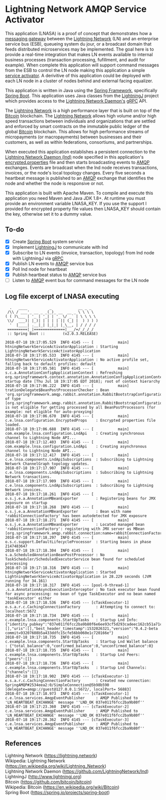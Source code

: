 Lightning Network AMQP Service Activator
========================================


This application (LNASA) is a proof of concept that demonstrates how a [messaging gateway](https://www.enterpriseintegrationpatterns.com/patterns/messaging/MessagingGateway.html) between the [Lightning Network](https://lightning.network) (LN) and an enterprise service bus (ESB), queueing system du jour, or a broadcast domain that feeds distributed microservices may be implemented.  The goal here is to provide a real-time integration that makes LN events available to internal business processes (transaction processing, fufillment, and audit for example).  When complete this application will support command messages from the ESB to control the LN node making this application a simple [service activator](https://www.enterpriseintegrationpatterns.com/patterns/messaging/MessagingAdapter.html).  A derivitive of this application could be deployed with each LN node in a cluster of nodes behind and external facing equalizer.

This application is written in Java using the [Spring Framework](https://spring.io/), specifically [Spring Boot](https://spring.io/projects/spring-boot).  This application uses Java classes from the [LightningJ](http://www.lightningj.org) project which provides access to the [Lightning Network Daemon's](https://github.com/LightningNetwork/lnd) [gRPC](https://grpc.io/) API.  

The [Lightning Network](https://lightning.network) is a high performance layer that is built on top of the [Bitcoin](https://github.com/bitcoin/bitcoin) blockchain.  The [Lightning Network](https://lightning.network) allows high volume and/or high speed transactions between individuals and organizations that are settled and enforced by smart contracts on the immutable public ledger of the global [Bitcoin](https://github.com/bitcoin/bitcoin) blockchain.  This allows for high performance streams of micropayments (or macropayments) between businesses and their customers, as well as within federations, consortiums, and partnerships.  

When executed this application establishes a persistent connection to the [Lightning Network Daemon (lnd)](https://github.com/LightningNetwork/lnd) node specified in this application's [encrypted.properties](src/main/resources/encrypted.properties) file and then starts broadcasting events to  [AMQP](https://en.wikipedia.org/wiki/Advanced_Message_Queuing_Protocol) exchanges.  Events are broadcast when the lnd node receives transactions, invoices, or the node's local topology changes.  Every five seconds a heartbeat message is published to an [AMQP](https://en.wikipedia.org/wiki/Advanced_Message_Queuing_Protocol) exchange that identifies the node and whether the node is responsive or not.  

This application is built with Apache Maven.  To compile and execute this application you need Maven and Java JDK 1.8+.  At runtime you must provide an environment variable LNASA_KEY.  If you use the support I provided for encrypted property file values then LNASA_KEY should contain the key, otherwise set it to a dummy value.  

To-do
-----
- [X] Create [Spring Boot](https://spring.io/projects/spring-boot) system service
- [X] Implement [LightningJ](http://www.lightningj.org)  to communicate with lnd
- [X] Subscribe to LN events (invoice, transaction, topology) from lnd node with LightningJ via [gRPC](https://grpc.io/)
- [X] Publish LN events to [AMQP](https://en.wikipedia.org/wiki/Advanced_Message_Queuing_Protocol) service bus
- [X] Poll lnd node for heartbeat
- [X] Publish heartbeat status to [AMQP](https://en.wikipedia.org/wiki/Advanced_Message_Queuing_Protocol) service bus
- [ ] Listen to [AMQP](https://en.wikipedia.org/wiki/Advanced_Message_Queuing_Protocol) event bus for command messages for the LN node

Log file excerpt of LNASA executing
---------------------------------------------------
```
  .   ____          _            __ _ _
 /\\ / ___'_ __ _ _(_)_ __  __ _ \ \ \ \
( ( )\___ | '_ | '_| | '_ \/ _` | \ \ \ \
 \\/  ___)| |_)| | | | | || (_| |  ) ) ) )
  '  |____| .__|_| |_|_| |_\__, | / / / /
 =========|_|==============|___/=/_/_/_/
 :: Spring Boot ::        (v2.0.3.RELEASE)

2018-07-18 19:17:05.529  INFO 4145 --- [           main] htningNetworkServiceActivatorApplication : Starting LightningNetworkServiceActivatorApplication
2018-07-18 19:17:05.533  INFO 4145 --- [           main] htningNetworkServiceActivatorApplication : No active profile set, falling back to default profiles: default
2018-07-18 19:17:05.581  INFO 4145 --- [           main] s.c.a.AnnotationConfigApplicationContext : Refreshing org.springframework.context.annotation.AnnotationConfigApplicationContext@1d119efb: startup date [Thu Jul 18 19:17:05 EDT 2018]; root of context hierarchy
2018-07-18 19:17:06.222  INFO 4145 --- [           main] trationDelegate$BeanPostProcessorChecker : Bean 'org.springframework.amqp.rabbit.annotation.RabbitBootstrapConfiguration' of type [org.springframework.amqp.rabbit.annotation.RabbitBootstrapConfiguration$$EnhancerBySpringCGLIB$$b109c5e5] is not eligible for getting processed by all BeanPostProcessors (for example: not eligible for auto-proxying)
2018-07-18 19:17:06.670  INFO 4145 --- [           main] c.e.lnsa.configuration.EncryptedProps    : Encrypted properties file loaded.
2018-07-18 19:17:06.688  INFO 4145 --- [           main] com.example.lnsa.configuration.LndApi    : Creating synchronous channel to Lightning Node API...
2018-07-18 19:17:12.403  INFO 4145 --- [           main] com.example.lnsa.configuration.LndApi    : Creating asynchronous channel to Lightning Node API...
2018-07-18 19:17:12.417  INFO 4145 --- [           main] c.e.lnsa.components.LndApiSubscriptions  : Subscribing to Lightning Network ChannelGraph topology updates.
2018-07-18 19:17:17.907  INFO 4145 --- [           main] c.e.lnsa.components.LndApiSubscriptions  : Subscribing to Lightning Network transactions.
2018-07-18 19:17:17.909  INFO 4145 --- [           main] c.e.lnsa.components.LndApiSubscriptions  : Subscribing to Lightning Network invoices.
2018-07-18 19:17:18.261  INFO 4145 --- [           main] o.s.j.e.a.AnnotationMBeanExporter        : Registering beans for JMX exposure on startup
2018-07-18 19:17:18.268  INFO 4145 --- [           main] o.s.j.e.a.AnnotationMBeanExporter        : Bean with name 'rabbitConnectionFactory' has been autodetected for JMX exposure
2018-07-18 19:17:18.271  INFO 4145 --- [           main] o.s.j.e.a.AnnotationMBeanExporter        : Located managed bean 'rabbitConnectionFactory': registering with JMX server as MBean [org.springframework.amqp.rabbit.connection:name=rabbitConnectionFactory,type=CachingConnectionFactory]
2018-07-18 19:17:18.297  INFO 4145 --- [           main] o.s.c.support.DefaultLifecycleProcessor  : Starting beans in phase 2147483647
2018-07-18 19:17:18.304  INFO 4145 --- [           main] s.a.ScheduledAnnotationBeanPostProcessor : No TaskScheduler/ScheduledExecutorService bean found for scheduled processing
2018-07-18 19:17:18.316  INFO 4145 --- [           main] htningNetworkServiceActivatorApplication : Started LightningNetworkServiceActivatorApplication in 28.229 seconds (JVM running for 34.161)
2018-07-18 19:17:18.317  INFO 4145 --- [pool-9-thread-1] .s.a.AnnotationAsyncExecutionInterceptor : No task executor bean found for async processing: no bean of type TaskExecutor and no bean named 'taskExecutor' either
2018-07-18 19:17:18.536  INFO 4145 --- [cTaskExecutor-1] o.s.a.r.c.CachingConnectionFactory       : Attempting to connect to: localhost:5672
2018-07-18 19:17:18.734  INFO 4145 --- [           main] c.example.lnsa.components.StartUpTasks   : Startup Lnd Info: {"identity_pubkey":"037e011f6fcc2ba9b80f6e6ee93cf5d293cadeec162cb51a71cd839fd208d17a28","alias":"037e071c6fab2ba9b91f","num_pending_channels":0,"num_active_channels":0,"num_peers":0,"block_height":1354517,"block_hash":"00000000000000425732ae3eb310384b8eaee76d1ff8470badc60f974a5b9d4e","synced_to_chain":true,"testnet":true,"chains":[],"uris":[],"best_header_timestamp":1532026321,"version":"0.4.2-beta commit=93207608b5a433ddfc15cfe56bb060e1c720166e"}
2018-07-18 19:17:18.735  INFO 4145 --- [           main] c.example.lnsa.components.StartUpTasks   : Startup Lnd Wallet balance : {"total_balance":0,"confirmed_balance":0,"unconfirmed_balance":0}
2018-07-18 19:17:18.735  INFO 4145 --- [           main] c.example.lnsa.components.StartUpTasks   : Startup Lnd Peers: {"peers":[]}
2018-07-18 19:17:18.736  INFO 4145 --- [           main] c.example.lnsa.components.StartUpTasks   : Startup Lnd Channels: {"channels":[]}
2018-07-18 19:17:18.902  INFO 4145 --- [cTaskExecutor-1] o.s.a.r.c.CachingConnectionFactory       : Created new connection: SpringAMQP#2534eea2:0/SimpleConnection@5b98b590 [delegate=amqp://guest@127.0.0.1:5672/, localPort= 56883]
2018-07-18 19:17:18.973  INFO 4145 --- [cTaskExecutor-1] c.e.lnsa.services.AmqpEventPublisher     : AMQP Published to 'LN_HEARTBEAT_EXCHANGE' message ''LND_OK 037e011f6fcc2ba9b80f''
2018-07-18 19:17:23.360  INFO 4145 --- [cTaskExecutor-2] c.e.lnsa.services.AmqpEventPublisher     : AMQP Published to 'LN_HEARTBEAT_EXCHANGE' message ''LND_OK 037e011f6fcc2ba9b80f''
2018-07-18 19:17:28.362  INFO 4145 --- [cTaskExecutor-3] c.e.lnsa.services.AmqpEventPublisher     : AMQP Published to 'LN_HEARTBEAT_EXCHANGE' message ''LND_OK 037e011f6fcc2ba9b80f''
```
References
-------------
Lightning Network (https://lightning.network)  
Wikipedia: Lightning Network (https://en.wikipedia.org/wiki/Lightning_Network)  
Lightning Network Daemon (https://github.com/LightningNetwork/lnd)  
LightningJ (http://www.lightningj.org)  
Bitcoin (https://github.com/bitcoin/bitcoin)  
Wikipedia: Bitcoin (https://en.wikipedia.org/wiki/Bitcoin)  
Spring Boot (https://spring.io/projects/spring-boot)  

